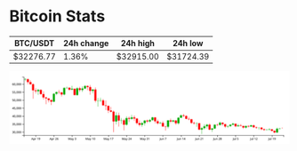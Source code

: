 # Bitcoin Stats

BTC/USDT|24h change|24h high|24h low|
|---|---|---|---|
|$32276.77|1.36%|$32915.00|$31724.39|

<img src="./chart.svg">
